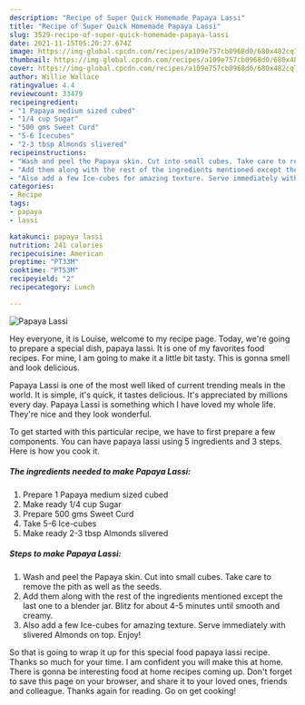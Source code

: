 ```yaml
---
description: "Recipe of Super Quick Homemade Papaya Lassi"
title: "Recipe of Super Quick Homemade Papaya Lassi"
slug: 3529-recipe-of-super-quick-homemade-papaya-lassi
date: 2021-11-15T05:20:27.674Z
image: https://img-global.cpcdn.com/recipes/a109e757cb0968d0/680x482cq70/papaya-lassi-recipe-main-photo.jpg
thumbnail: https://img-global.cpcdn.com/recipes/a109e757cb0968d0/680x482cq70/papaya-lassi-recipe-main-photo.jpg
cover: https://img-global.cpcdn.com/recipes/a109e757cb0968d0/680x482cq70/papaya-lassi-recipe-main-photo.jpg
author: Willie Wallace
ratingvalue: 4.4
reviewcount: 33479
recipeingredient:
- "1 Papaya medium sized cubed"
- "1/4 cup Sugar"
- "500 gms Sweet Curd"
- "5-6 Icecubes"
- "2-3 tbsp Almonds slivered"
recipeinstructions:
- "Wash and peel the Papaya skin. Cut into small cubes. Take care to remove the pith as well as the seeds."
- "Add them along with the rest of the ingredients mentioned except the last one to a blender jar. Blitz for about 4-5 minutes until smooth and creamy."
- "Also add a few Ice-cubes for amazing texture. Serve immediately with slivered Almonds on top. Enjoy!"
categories:
- Recipe
tags:
- papaya
- lassi

katakunci: papaya lassi 
nutrition: 241 calories
recipecuisine: American
preptime: "PT33M"
cooktime: "PT53M"
recipeyield: "2"
recipecategory: Lunch

---
```



![Papaya Lassi](https://img-global.cpcdn.com/recipes/a109e757cb0968d0/680x482cq70/papaya-lassi-recipe-main-photo.jpg)

Hey everyone, it is Louise, welcome to my recipe page. Today, we're going to prepare a special dish, papaya lassi. It is one of my favorites food recipes. For mine, I am going to make it a little bit tasty. This is gonna smell and look delicious.

Papaya Lassi is one of the most well liked of current trending meals in the world. It is simple, it's quick, it tastes delicious. It's appreciated by millions every day. Papaya Lassi is something which I have loved my whole life. They're nice and they look wonderful.




To get started with this particular recipe, we have to first prepare a few components. You can have papaya lassi using 5 ingredients and 3 steps. Here is how you cook it.

<!--inarticleads1-->

##### The ingredients needed to make Papaya Lassi:

1. Prepare 1 Papaya medium sized cubed
1. Make ready 1/4 cup Sugar
1. Prepare 500 gms Sweet Curd
1. Take 5-6 Ice-cubes
1. Make ready 2-3 tbsp Almonds slivered




<!--inarticleads2-->

##### Steps to make Papaya Lassi:

1. Wash and peel the Papaya skin. Cut into small cubes. Take care to remove the pith as well as the seeds.
1. Add them along with the rest of the ingredients mentioned except the last one to a blender jar. Blitz for about 4-5 minutes until smooth and creamy.
1. Also add a few Ice-cubes for amazing texture. Serve immediately with slivered Almonds on top. Enjoy!




So that is going to wrap it up for this special food papaya lassi recipe. Thanks so much for your time. I am confident you will make this at home. There is gonna be interesting food at home recipes coming up. Don't forget to save this page on your browser, and share it to your loved ones, friends and colleague. Thanks again for reading. Go on get cooking!
